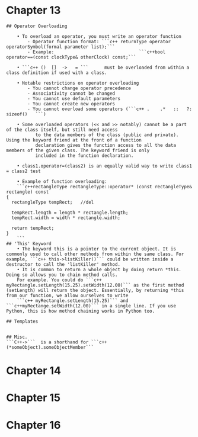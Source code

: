 # Chapter 13

	## Operator Overloading
		
		• To overload an operator, you must write an operator function
			- Operator function format: ```c++ returnType operator operatorSymbol(formal parameter list);```
			- Example:                                ```c++bool operator==(const clockType& otherClock) const;```
	
		• ```c++ ()	 []	 ->	  = ```   	 must be overloaded from within a class definition if used with a class.
			
		• Notable restrictions on operator overloading
			- You cannot change operator precedence
			- Associativity cannot be changed 
			- You cannot use default parameters
			- You cannot create new operators
			- You cannot overload some operators (```c++ .    .*   ::   ?:   sizeof()   ```)
		
		• Some overloaded operators (<< and >> notably) cannot be a part of the class itself, but still need access
	           to the data members of the class (public and private). Using the keyword friend at the front of a function 
	           declaration gives the function access to all the data members of the given class. The keyword friend is only  
	           included in the function declaration. 
	
		• class1.operator=(class2) is an equally valid way to write class1 = class2 test
	
		• Example of function overloading:
		```c++rectangleType rectangleType::operator* (const rectangleType& rectangle) const 
    { 
      rectangleType tempRect;   //del
      
      tempRect.length = length * rectangle.length; 
      tempRect.width = width * rectangle.width; 
      
      return tempRect; 
    }
		```
	## 'This' Keyword 
		• The keyword this is a pointer to the current object. It is commonly used to call other methods from within the same class. For example, ```c++ this->listKiller()``` could be written inside a destructor to call the 'listKiller' method.
		• It is common to return a whole object by doing return *this. Doing so allows you to chain method calls.
		For example. You could do ```c++ myRectangle.setLength(15.25).setWidth(12.00)``` as the first method (setLength) will return the object. Essentially, by returning *this from our function, we allow ourselves to write 
		```c++ myRectangle.setLength(15.25)``` and ```c++myRectange.setWidth(12.00)``` in a single line. If you use Python, this is how method chaining works in Python too.
	
	## Templates
	

	## Misc.
	```C++->```  is a shorthand for ```c++(*someObject).someObjectMember```

# Chapter 14


# Chapter 15


# Chapter 16

